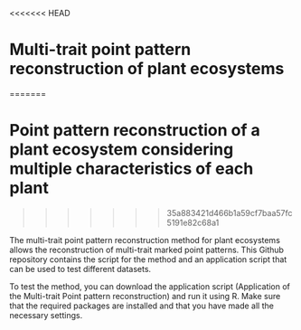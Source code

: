 <<<<<<< HEAD
# Multi-trait point pattern reconstruction of plant ecosystems
=======
# Point pattern reconstruction of a plant ecosystem considering multiple characteristics of each plant
>>>>>>> 35a883421d466b1a59cf7baa57fc5191e82c68a1

The multi-trait point pattern reconstruction method for plant ecosystems allows the reconstruction of multi-trait marked point patterns. This Github repository contains the script for the method and an application script that can be used to test different datasets.

To test the method, you can download the application script (Application of the Multi-trait Point pattern reconstruction) and run it using R. Make sure that the required packages are installed and that you have made all the necessary settings.   